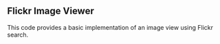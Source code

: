 ##  Flickr Image Viewer
This code provides a basic implementation of an image view using Flickr search.

